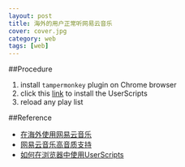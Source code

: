 ```yaml
---
layout: post
title: 海外的用户正常听网易云音乐 
cover: cover.jpg
category: web
tags: [web]
---
```



##Procedure

1. install `tampermonkey` plugin on Chrome browser
2. click this [link](https://git.oschina.net/bobshi/NetEaseMusicHelper/raw/master/netease_music_helper.user.js?dir=0&filepath=netease_music_helper.user.js&oid=c3f66520e749b7872153c33f36c22bab5a4e41e4&sha=574f47d4c63f4ace81eb48596e534baf5564f905) to install the UserScripts
3. reload any play list

##Reference

- [在海外使用网易云音乐](http://www.sudodev.cn/music-163-access-abroad/)
- [网易云音乐高音质支持](https://greasyfork.org/zh-CN/scripts/10582-%E7%BD%91%E6%98%93%E4%BA%91%E9%9F%B3%E4%B9%90%E9%AB%98%E9%9F%B3%E8%B4%A8%E6%94%AF%E6%8C%81)
- [如何在浏览器中使用UserScripts](http://sudodev.cn/userscript-in-browser/)
